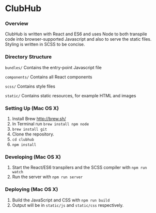 # ClubHub

### Overview

ClubHub is written with React and ES6 and uses Node to both transpile code into browser-supported Javascript and also to serve the static files. Styling is written in SCSS to be concise.

### Directory Structure

`bundles/` Contains the entry-point Javascript file

`components/` Contains all React components

`scss/` Contains style files

`static/` Contains static resources, for example HTML and images

### Setting Up (Mac OS X)

1. Install Brew http://brew.sh/
2. In Terminal run `brew install npm node`
3. `brew install git`
4. Clone the repository.
5. `cd clubhub`
6. `npm install`

### Developing (Mac OS X)

1. Start the React/ES6 transpilers and the SCSS compiler with `npm run watch`
2. Run the server with `npm run server`

### Deploying (Mac OS X)

1. Build the JavaScript and CSS with `npm run build`
2. Output will be in `static/js` and `static/css` respectively.
